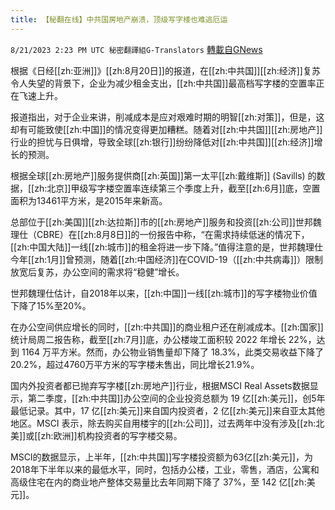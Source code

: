 ```yaml
---
title: 【秘翻在线】中共国房地产崩溃，顶级写字楼也难逃厄运
---
```

`8/21/2023 2:23 PM UTC 秘密翻譯組G-Translators` [轉載自GNews](https://gnews.org/articles/1579021)

根据《日经[[zh:亚洲]]》[[zh:8月20日]]的报道，在[[zh:中共国]][[zh:经济]]复苏令人失望的背景下，企业为减少租金支出，[[zh:中共国]]最高档写字楼的空置率正在飞速上升。

报道指出，对于企业来讲，削减成本是应对艰难时期的明智[[zh:对策]]，但是，这却有可能致使[[zh:中国]]的情况变得更加糟糕。随着对[[zh:中共国]][[zh:房地产]]行业的担忧与日俱增，导致全球[[zh:银行]]纷纷降低对[[zh:中共国]][[zh:经济]]增长的预测。

根据全球[[zh:房地产]]服务提供商[[zh:英国]]第一太平[[zh:戴维斯]] (Savills) 的数据，[[zh:北京]]甲级写字楼空置率连续第三个季度上升，截至[[zh:6月]]底，空置面积为13461平方米，是2015年来新高。

总部位于[[zh:美国]][[zh:达拉斯]]市的[[zh:房地产]]服务和投资[[zh:公司]]世邦魏理仕（CBRE）在[[zh:8月8日]]的一份报告中称，“在需求持续低迷的情况下，[[zh:中国大陆]]一线[[zh:城市]]的租金将进一步下降。”值得注意的是，世邦魏理仕今年[[zh:1月]]曾预测，随着[[zh:中国经济]]在COVID-19（[[zh:中共病毒]]）限制放宽后复苏，办公空间的需求将“稳健”增长。

世邦魏理仕估计，自2018年以来，[[zh:中国]]一线[[zh:城市]]的写字楼物业价值下降了15%至20%。

在办公空间供应增长的同时，[[zh:中共国]]的商业租户还在削减成本。[[zh:国家]]统计局周二报告称，截至[[zh:7月]]底，办公楼竣工面积较 2022 年增长 22%，达到 1164 万平方米。然而，办公物业销售量却下降了 18.3%，此类交易收益下降了 20.2%，超过4760万平方米的写字楼未售出，同比增长21.9%。

国内外投资者都已抛弃写字楼[[zh:房地产]]行业，根据MSCI Real Assets数据显示，第二季度，[[zh:中共国]]办公空间的企业投资总额为 19 亿[[zh:美元]]，创5年最低记录。其中，17 亿[[zh:美元]]来自国内投资者，2 亿[[zh:美元]]来自亚太其他地区。MSCI 表示，除去购买自用楼宇的[[zh:公司]]，过去两年中没有涉及[[zh:北美]]或[[zh:欧洲]]机构投资者的写字楼交易。

MSCI的数据显示，上半年，[[zh:中共国]]写字楼投资额为63亿[[zh:美元]]，为2018年下半年以来的最低水平，同时，包括办公楼，工业，零售，酒店，公寓和高级住宅在内的商业地产整体交易量比去年同期下降了 37%，至 142 亿[[zh:美元]]。
